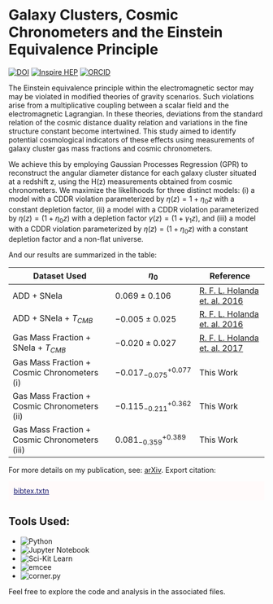 # Galaxy Clusters, Cosmic Chronometers and the Einstein Equivalence Principle   
[![DOI](https://zenodo.org/badge/DOI/10.1088/1475-7516/2021/10/084.svg)](https://doi.org/10.1088/1475-7516/2021/10/084)
[![Inspire HEP](https://img.shields.io/badge/Inspire-HEP-blue)](https://inspirehep.net/authors/2606410)
[![ORCID](https://img.shields.io/badge/ORCID-0000--0001--7182--7273-green)](https://orcid.org/0000-0001-7182-7273)



The Einstein equivalence principle within the electromagnetic sector may may be violated in modified theories of gravity scenarios. Such violations arise from a multiplicative coupling between a scalar field and the electromagnetic Lagrangian. In these theories, deviations from the standard relation of the cosmic distance duality relation and variations in the fine structure constant become intertwined. This study aimed to identify potential cosmological indicators of these effects using measurements of galaxy cluster gas mass fractions and cosmic chronometers.

We achieve this by employing Gaussian Processes Regression (GPR) to reconstruct the angular diameter distance for each galaxy cluster situated at a redshift z, using the H(z) measurements obtained from cosmic chronometers. We maximize the likelihoods for three distinct models: (i) a model with a CDDR violation parameterized by $\eta(z) = 1 + \eta_{0}z$ with a constant depletion factor, (ii) a model with a CDDR violation parameterized by $\eta (z) = (1 + \eta_{0}z)$ with a depletion factor $\gamma (z) = (1+\gamma_{1}z)$, and (iii) a model with a CDDR violation parameterized by $\eta (z) = (1+\eta_{0}z)$ with a constant depletion factor and a non-flat universe.

And our results are summarized in the table:

| Dataset Used                                       | $\eta_{0}$                    | Reference                                                 |
| -------------------------------------------------- | ----------------------------- | --------------------------------------------------------- |
| ADD + SNeIa                                        | $0.069 \pm 0.106$             | [R. F. L. Holanda et. al. 2016](https://arxiv.org/abs/1606.07923) |
| ADD + SNeIa + $T_{CMB}$                            | $−0.005 \pm 0.025$            | [R. F. L. Holanda et. al. 2016](https://arxiv.org/abs/1610.01512) |
| Gas Mass Fraction + SNeIa + $T_{CMB}$             | $−0.020 \pm 0.027$            | [R. F. L. Holanda et. al. 2017](https://arxiv.org/abs/1612.09365) |
| Gas Mass Fraction + Cosmic Chronometers (i)   | $−0.017^{ +0.077 }_{ −0.075 }$    | This Work                                                 |
| Gas Mass Fraction + Cosmic Chronometers (ii)  | $−0.115^{ +0.362 }_{ −0.211 }$    | This Work                                                 |
| Gas Mass Fraction + Cosmic Chronometers (iii) | $0.081^{ +0.389 }_{ −0.359 }$     | This Work                                                 |

For more details on my publication, see: [arXiv](https://arxiv.org/abs/2107.14169v2).
Export citation:
<div style="background-color: Snow; padding: 10px; margin-top: 10px;">
    <a href="https://htmlpreview.github.io/?https://github.com/aCosmicDebugger/Galaxy-Clusters-Cosmic-Chronometers-EEP/blob/main/bibtex.html" style="color: MidnightBlue;">bibtex.txtn</a>
</div>



## Tools Used:


- ![Python](https://img.shields.io/badge/Python-3.x-blue)
- ![Jupyter Notebook](https://img.shields.io/badge/Jupyter%20Notebook-Yes-orange)
- ![Sci-Kit Learn](https://img.shields.io/badge/Sci--Kit%20Learn-Yes-yellow)
- ![emcee](https://img.shields.io/badge/emcee-Yes-brightgreen)
- ![corner.py](https://img.shields.io/badge/corner.py-Yes-yellow)




Feel free to explore the code and analysis in the associated files.

